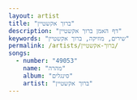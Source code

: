 ```yaml
---
layout: artist
title: "ברוך אקשטיין"
description: "דף האמן ברוך אקשטיין"
keywords: "שירים, מוזיקה, ברוך אקשטיין"
permalink: /artists/ברוך-אקשטיין/
songs:
  - number: "49053"
    name: "מהרה"
    album: "סינגלים"
    artist: "ברוך אקשטיין"
---
```

